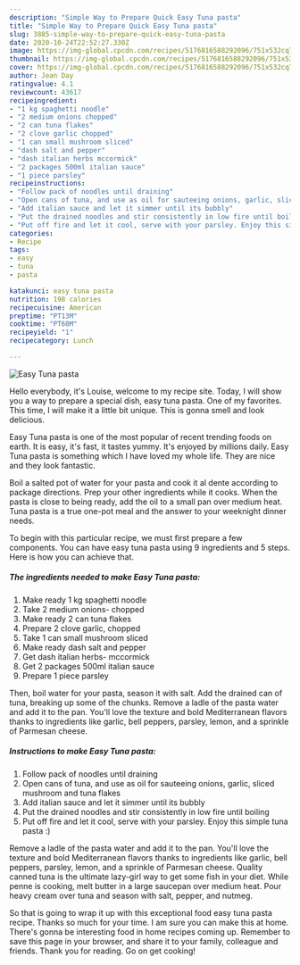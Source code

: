 ```yaml
---
description: "Simple Way to Prepare Quick Easy Tuna pasta"
title: "Simple Way to Prepare Quick Easy Tuna pasta"
slug: 3885-simple-way-to-prepare-quick-easy-tuna-pasta
date: 2020-10-24T22:52:27.330Z
image: https://img-global.cpcdn.com/recipes/5176816588292096/751x532cq70/easy-tuna-pasta-recipe-main-photo.jpg
thumbnail: https://img-global.cpcdn.com/recipes/5176816588292096/751x532cq70/easy-tuna-pasta-recipe-main-photo.jpg
cover: https://img-global.cpcdn.com/recipes/5176816588292096/751x532cq70/easy-tuna-pasta-recipe-main-photo.jpg
author: Jean Day
ratingvalue: 4.1
reviewcount: 43617
recipeingredient:
- "1 kg spaghetti noodle"
- "2 medium onions chopped"
- "2 can tuna flakes"
- "2 clove garlic chopped"
- "1 can small mushroom sliced"
- "dash salt and pepper"
- "dash italian herbs mccormick"
- "2 packages 500ml italian sauce"
- "1 piece parsley"
recipeinstructions:
- "Follow pack of noodles until draining"
- "Open cans of tuna, and use as oil for sauteeing onions, garlic, sliced mushroom and tuna flakes"
- "Add italian sauce and let it simmer until its bubbly"
- "Put the drained noodles and stir consistently in low fire until boiling"
- "Put off fire and let it cool, serve with your parsley. Enjoy this simple tuna pasta :)"
categories:
- Recipe
tags:
- easy
- tuna
- pasta

katakunci: easy tuna pasta 
nutrition: 198 calories
recipecuisine: American
preptime: "PT13M"
cooktime: "PT60M"
recipeyield: "1"
recipecategory: Lunch

---
```



![Easy Tuna pasta](https://img-global.cpcdn.com/recipes/5176816588292096/751x532cq70/easy-tuna-pasta-recipe-main-photo.jpg)

Hello everybody, it's Louise, welcome to my recipe site. Today, I will show you a way to prepare a special dish, easy tuna pasta. One of my favorites. This time, I will make it a little bit unique. This is gonna smell and look delicious.

Easy Tuna pasta is one of the most popular of recent trending foods on earth. It is easy, it's fast, it tastes yummy. It's enjoyed by millions daily. Easy Tuna pasta is something which I have loved my whole life. They are nice and they look fantastic.

Boil a salted pot of water for your pasta and cook it al dente according to package directions. Prep your other ingredients while it cooks. When the pasta is close to being ready, add the oil to a small pan over medium heat. Tuna pasta is a true one-pot meal and the answer to your weeknight dinner needs.


To begin with this particular recipe, we must first prepare a few components. You can have easy tuna pasta using 9 ingredients and 5 steps. Here is how you can achieve that.

<!--inarticleads1-->

##### The ingredients needed to make Easy Tuna pasta:

1. Make ready 1 kg spaghetti noodle
1. Take 2 medium onions- chopped
1. Make ready 2 can tuna flakes
1. Prepare 2 clove garlic, chopped
1. Take 1 can small mushroom sliced
1. Make ready dash salt and pepper
1. Get dash italian herbs- mccormick
1. Get 2 packages 500ml italian sauce
1. Prepare 1 piece parsley


Then, boil water for your pasta, season it with salt. Add the drained can of tuna, breaking up some of the chunks. Remove a ladle of the pasta water and add it to the pan. You&#39;ll love the texture and bold Mediterranean flavors thanks to ingredients like garlic, bell peppers, parsley, lemon, and a sprinkle of Parmesan cheese. 

<!--inarticleads2-->

##### Instructions to make Easy Tuna pasta:

1. Follow pack of noodles until draining
1. Open cans of tuna, and use as oil for sauteeing onions, garlic, sliced mushroom and tuna flakes
1. Add italian sauce and let it simmer until its bubbly
1. Put the drained noodles and stir consistently in low fire until boiling
1. Put off fire and let it cool, serve with your parsley. Enjoy this simple tuna pasta :)


Remove a ladle of the pasta water and add it to the pan. You&#39;ll love the texture and bold Mediterranean flavors thanks to ingredients like garlic, bell peppers, parsley, lemon, and a sprinkle of Parmesan cheese. Quality canned tuna is the ultimate lazy-girl way to get some fish in your diet. While penne is cooking, melt butter in a large saucepan over medium heat. Pour heavy cream over tuna and season with salt, pepper, and nutmeg. 

So that is going to wrap it up with this exceptional food easy tuna pasta recipe. Thanks so much for your time. I am sure you can make this at home. There's gonna be interesting food in home recipes coming up. Remember to save this page in your browser, and share it to your family, colleague and friends. Thank you for reading. Go on get cooking!
